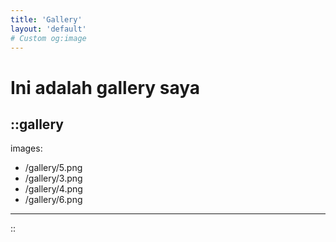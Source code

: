 ```yaml
---
title: 'Gallery'
layout: 'default'
# Custom og:image
---
```


# Ini adalah gallery saya


::gallery
---
images:
  - /gallery/5.png
  - /gallery/3.png
  - /gallery/4.png
  - /gallery/6.png
---
::